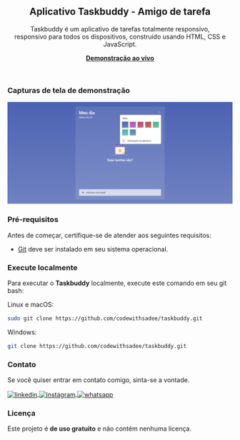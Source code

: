 <div align="center">




  <h2 align="center">Aplicativo Taskbuddy - Amigo de tarefa</h2>

  Taskbuddy é um aplicativo de tarefas totalmente responsivo, <br />responsivo para todos os dispositivos, construído usando HTML, CSS e JavaScript.

  <a href="https://apptaskbuddy.netlify.app/"><strong>Demonstração ao vivo</strong></a>

</div>

<br />

### Capturas de tela de demonstração

![Demonstração da área de trabalho do Taskbuddy](./readme-images/desktop.png "Demonstração de área de trabalho")

### Pré-requisitos

Antes de começar, certifique-se de atender aos seguintes requisitos:

* [Git](https://git-scm.com/downloads "Download Git") deve ser instalado em seu sistema operacional.

### Execute localmente

Para executar o **Taskbuddy** localmente, execute este comando em seu git bash:

Linux e macOS:

```bash
sudo git clone https://github.com/codewithsadee/taskbuddy.git
```

Windows:

```bash
git clone https://github.com/codewithsadee/taskbuddy.git
```

### Contato

Se você quiser entrar em contato comigo, sinta-se a vontade.  

<a href="https://linkedin.com/in/danie1portela" target="_blank">
  <img align="center" src="https://img.shields.io/badge/ - LinkedIn-05122A?style=flat&logo=linkedin" alt="linkedin"/>
</a>
 <a href="https://instagram.com/danielfront_" target="_blank">
 <img align="center" src="https://img.shields.io/badge/ - Instagram-05122A?style=flat&logo=instagram" alt="instagram"/>
</a>
 <a href="https://wa.me/77999109489" target="_blank">
 <img align="center" src="https://img.shields.io/badge/-Whatsapp-05122A?style=flat&logo=whatsapp" alt="whatsapp"/>
</a>

### Licença

Este projeto é **de uso gratuito** e não contém nenhuma licença.

